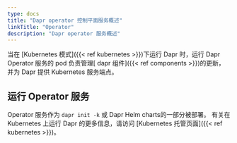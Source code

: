 ```yaml
---
type: docs
title: "Dapr operator 控制平面服务概述"
linkTitle: "Operator"
description: "Dapr operator 服务概述"
---
```


当在 [Kubernetes 模式]({{< ref kubernetes >}})下运行 Dapr 时，运行 Dapr Operator 服务的 pod 负责管理[ dapr 组件]({{< ref components >}})的更新，并为 Dapr 提供 Kubernetes 服务端点。

## 运行 Operator 服务

Operator 服务作为 `dapr init -k` 或 Dapr Helm charts的一部分被部署。 有关在 Kubernetes 上运行 Dapr 的更多信息，请访问 [Kubernetes 托管页面]({{< ref kubernetes >}})。